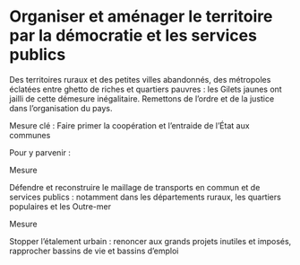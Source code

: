 # Organiser et aménager le territoire par la démocratie et les services publics

<div class="admonition note">

Des territoires ruraux et des petites villes abandonnés, des métropoles
éclatées entre ghetto de riches et quartiers pauvres : les Gilets jaunes
ont jailli de cette démesure inégalitaire. Remettons de l’ordre et de la
justice dans l’organisation du pays.

</div>

Mesure clé : Faire primer la coopération et l’entraide de l’État aux
communes

Pour y parvenir :

<div class="admonition">

Mesure

Défendre et reconstruire le maillage de transports en commun et de
services publics : notamment dans les départements ruraux, les quartiers
populaires et les Outre-mer

</div>

<div class="admonition">

Mesure

Stopper l’étalement urbain : renoncer aux grands projets inutiles et
imposés, rapprocher bassins de vie et bassins d’emploi

</div>
